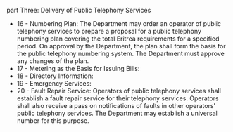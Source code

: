 part Three: Delivery of Public Telephony Services

<ul>
			<li>16 - Numbering Plan: The Department may order an operator of public telephony services to prepare a proposal for a public telephony numbering plan covering the total Eritrea requirements for a specified period. On approval by the Department, the plan shall form the basis for the public telephony numbering system. The Department must approve any changes of the plan.<ul>
			</ul></li>			<li>17 - Metering as the Basis for Issuing Bills: <ul>
			</ul></li>			<li>18 - Directory Information: <ul>
			</ul></li>			<li>19 - Emergency Services: <ul>
			</ul></li>			<li>20 - Fault Repair Service: Operators of public telephony services shall establish a fault repair service for their telephony services. Operators shall also receive a pass on notifications of faults in other operators&#39; public telephony services. The Department may establish a universal number for this purpose.<ul>
			</ul></li></ul>